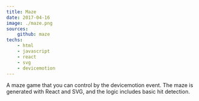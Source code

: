 ```yaml
---
title: Maze
date: 2017-04-16
image: ./maze.png
sources:
    github: maze
techs:
    - html
    - javascript
    - react
    - svg
    - devicemotion
---
```

A maze game that you can control by the devicemotion event.  The maze is generated with React and SVG, and the logic includes basic hit detection.
